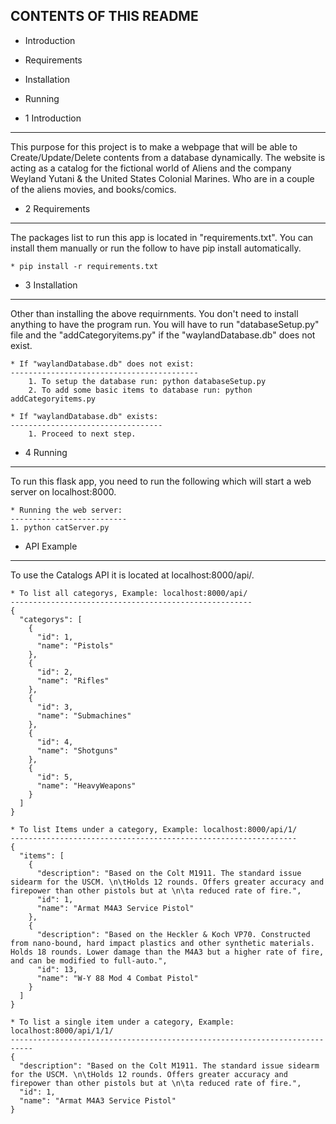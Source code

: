CONTENTS OF THIS README
------------------------


* Introduction

* Requirements

* Installation 

* Running



* 1 Introduction
-----------------

This purpose for this project is to make a webpage that will be able to Create/Update/Delete contents from a database
dynamically. The website is acting as a catalog for the fictional world of Aliens and the company Weyland Yutani & the
United States Colonial Marines. Who are in a couple of the aliens movies, and books/comics. 


* 2 Requirements
-----------------

The packages list to run this app is located in "requirements.txt". You can install them manually or run the follow to 
have pip install automatically.

	* pip install -r requirements.txt


* 3 Installation
-----------------

Other than installing the above requirnments. You don't need to install anything to have the program run. You will have to run "databaseSetup.py" file and the "addCategoryitems.py" if the "waylandDatabase.db" does not exist. 

	* If "waylandDatabase.db" does not exist:
	------------------------------------------
		1. To setup the database run: python databaseSetup.py
		2. To add some basic items to database run: python addCategoryitems.py

	* If "waylandDatabase.db" exists:
	----------------------------------
		1. Proceed to next step.

* 4 Running
------------

To run this flask app, you need to run the following which will start a web server on localhost:8000. 

	* Running the web server:
	--------------------------
	1. python catServer.py

* API Example
--------------

To use the Catalogs API it is located at localhost:8000/api/. 

	* To list all categorys, Example: localhost:8000/api/
	------------------------------------------------------
	{
	  "categorys": [
	    {
	      "id": 1, 
	      "name": "Pistols"
	    }, 
	    {
	      "id": 2, 
	      "name": "Rifles"
	    }, 
	    {
	      "id": 3, 
	      "name": "Submachines"
	    }, 
	    {
	      "id": 4, 
	      "name": "Shotguns"
	    }, 
	    {
	      "id": 5, 
	      "name": "HeavyWeapons"
	    }
	  ]
	}

	* To list Items under a category, Example: localhost:8000/api/1/
	----------------------------------------------------------------
	{
	  "items": [
	    {
	      "description": "Based on the Colt M1911. The standard issue sidearm for the USCM. \n\tHolds 12 rounds. Offers greater accuracy and firepower than other pistols but at \n\ta reduced rate of fire.", 
	      "id": 1, 
	      "name": "Armat M4A3 Service Pistol"
	    }, 
	    {
	      "description": "Based on the Heckler & Koch VP70. Constructed from nano-bound, hard impact plastics and other synthetic materials. Holds 18 rounds. Lower damage than the M4A3 but a higher rate of fire, and can be modified to full-auto.", 
	      "id": 13, 
	      "name": "W-Y 88 Mod 4 Combat Pistol"
	    }
	  ]
	}

	* To list a single item under a category, Example: localhost:8000/api/1/1/
	---------------------------------------------------------------------------
	{
	  "description": "Based on the Colt M1911. The standard issue sidearm for the USCM. \n\tHolds 12 rounds. Offers greater accuracy and firepower than other pistols but at \n\ta reduced rate of fire.", 
	  "id": 1, 
	  "name": "Armat M4A3 Service Pistol"
	}

